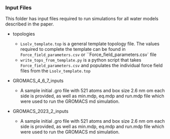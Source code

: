 ### Input Files 

This folder has input files required to run simulations for all water models described in the paper. 

- topologies
   - `Lsolv_template.top` is a general template topology file. The values required to complete the template can be found in `Force_field_parameters.csv` or ``Force_field_parameters.csv` file
   - `write_tops_from_template.py` is a python script that takes `Force_field_parameters.csv` and populates the individual force field files from the `Lsolv_template.top`
- GROMACS_4_6_7_inputs
   - A sample initial .gro file with 521 atoms and box size 2.6 nm om each side is provided, as well as min.mdp, eq.mdp and run.mdp file which were used to run the GROMACS md simulation.
 
- GROMACS_2023_2_inputs
   - A sample initial .gro file with 521 atoms and box size 2.6 nm om each side is provided, as well as min.mdp, eq.mdp and run.mdp file which were used to run the GROMACS md simulation.
